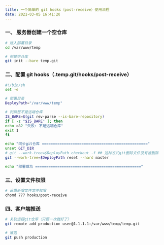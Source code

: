 ```yaml
---
title: 一个简单的 git hooks（post-receive）使用流程
date: 2021-03-05 16:41:20
---
```

### 一、 服务器创建一个空仓库

```bash
# 进入部署目录
cd /var/www/temp

# 创建空仓库
git init --bare temp.git
```

### 二、配置 git hooks（.temp.git/hooks/post-receive）

```bash
#!/bin/sh
set -e

# 部署目录
DeployPath="/var/www/temp"

# 判断是不是远端仓库
IS_BARE=$(git rev-parse --is-bare-repository)
if [ -z "$IS_BARE" ]; then
echo >&2 "失败: 不是远端仓库"
exit 1
fi

echo "同步git仓库 ================================================"
unset GIT_DIR
# git --work-tree=$DeployPath checkout -f ## 这种方式git删除文件没有被删除
git --work-tree=$DeployPath reset --hard master

echo "部署成功 ================================================"
```

### 三、设置文件权限

```bash
# 设置新增文件文件权限
chomd 777 hooks/post-receive
```

### 四、客户端推送

```bash
# 关联远程git仓库（只要一次就好了）
git remote add production user@1.1.1.1:/var/www/temp/temp.git

# 推送
git push production
```

  